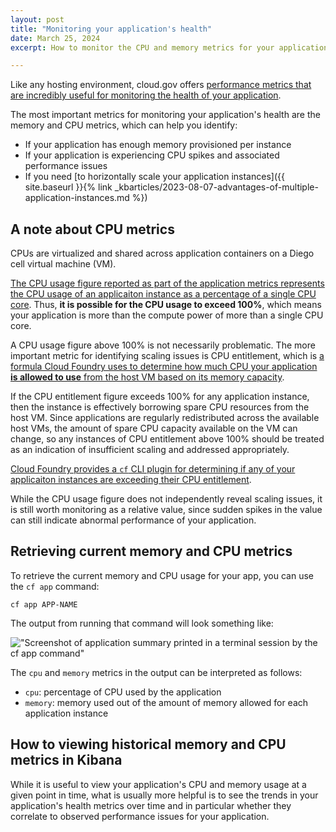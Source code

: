 ```yaml
---
layout: post
title: "Monitoring your application's health"
date: March 25, 2024
excerpt: How to monitor the CPU and memory metrics for your application on cloud.gov

---
```


Like any hosting environment, cloud.gov offers [performance metrics that are incredibly useful for
monitoring the health of your application](https://docs.cloudfoundry.org/loggregator/container-metrics.html).

The most important metrics for monitoring your application's health are the memory and CPU metrics, which can help you identify:

- If your application has enough memory provisioned per instance
- If your application is experiencing CPU spikes and associated performance issues
- If you need [to horizontally scale your application instances]({{ site.baseurl }}{% link _kbarticles/2023-08-07-advantages-of-multiple-application-instances.md %})

## A note about CPU metrics

CPUs are virtualized and shared across application containers on a Diego cell virtual machine (VM).

[The CPU usage figure reported as part of the application metrics represents the CPU usage of an applicaiton instance as a percentage of a single CPU core][container metrics]. Thus, **it is possible for the CPU usage to exceed 100%**, which means your application is more than the compute power of more than a single CPU core.

A CPU usage figure above 100% is not necessarily problematic. The more important metric for identifying scaling issues is CPU entitlement, which is [a formula Cloud Foundry uses to determine how much CPU your application **is allowed to use** from the host VM based on its memory capacity][container metrics].

If the CPU entitlement figure exceeds 100% for any application instance, then the instance is effectively borrowing spare CPU resources from the host VM. Since applications are regularly redistributed across the available host VMs, the amount of spare CPU capacity available on the VM can change, so any instances of CPU entitlement above 100% should be treated as an indication of insufficient scaling and addressed appropriately.

[Cloud Foundry provides a `cf` CLI plugin for determining if any of your applicaiton instances are exceeding their CPU entitlement](https://docs.cloudfoundry.org/loggregator/container-metrics.html#cpu-entitlement).

While the CPU usage figure does not independently reveal scaling issues, it is still worth monitoring as a relative value, since sudden spikes in the value can still indicate abnormal performance of your application.

## Retrieving current memory and CPU metrics

To retrieve the current memory and CPU usage for your app, you can use the `cf app` command:

```shell
cf app APP-NAME
```

The output from running that command will look something like:

!["Screenshot of application summary printed in a terminal session by the cf app command"]({{site.baseurl}}/assets/images/content/cf-app-metrics.png)

The `cpu` and `memory` metrics in the output can be interpreted as follows:

- `cpu`: percentage of CPU used by the application
- `memory`: memory used out of the amount of memory allowed for each application instance

## How to viewing historical memory and CPU metrics in Kibana

While it is useful to view your application's CPU and memory usage at a given point in time, what is usually
more helpful is to see the trends in your application's health metrics over time and in particular whether
they correlate to observed performance issues for your application.

[container metrics]: https://docs.cloudfoundry.org/loggregator/container-metrics.html#container-metrics

